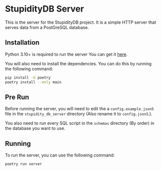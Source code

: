 # StupidityDB Server

This is the server for the StupidityDB project. It is a simple HTTP server that serves data from a
PostGreSQL database.

## Installation

Python 3.10+ is required to run the server You can get it [here](https://www.python.org/downloads/).

You will also need to install the dependencies. You can do this by running the following command:

```bash
pip install -U poetry
poetry install --only main
```

## Pre Run

Before running the server, you will need to edit the a `config.example.json5` file in
the `stupidity_db_server` directory (Also rename it to `config.json5`.).

You also need to run every SQL script in the `schemas` directory (By order) in the database you want to use.

## Running

To run the server, you can use the following command:

```bash
poetry run server
```

